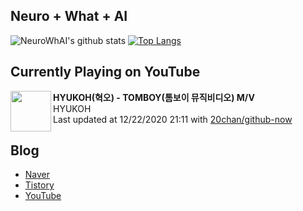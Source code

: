 ## Neuro + What + AI

![NeuroWhAI's github stats](https://github-readme-stats.vercel.app/api?username=neurowhai&count_private=true&show_icons=true)
[![Top Langs](https://github-readme-stats.vercel.app/api/top-langs/?username=neurowhai&layout=compact)](https://github.com/anuraghazra/github-readme-stats)

## Currently Playing on YouTube

[<img align="left" height="65" src="https://yt3.ggpht.com/ytc/AAUvwnhCqRvaNkRCv12xsQgreTiOgHlk5QlOp4d_pESSpQ=s88-c-k-c0xffffffff-no-nd-rj-mo">](https://www.youtube.com/channel/UCuvdmRlSWAlwB_rJZgg1cmQ)

**HYUKOH(혁오) - TOMBOY(톰보이 뮤직비디오) M/V**  
HYUKOH  
Last updated at 12/22/2020 21:11 with [20chan/github-now](https://github.com/20chan/github-now)

## Blog

- [Naver](http://blog.naver.com/neurowhai)
- [Tistory](http://neurowhai.tistory.com/)
- [YouTube](https://www.youtube.com/channel/UCB_v1xU6laBHOeH6z4L-Mtw)
